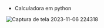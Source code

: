 
- Calculadora em python


![Captura de tela 2023-11-06 224318](https://github.com/ErickDutra/calculadora_pyside/assets/107477302/e94367bc-ca2b-43de-8881-5d11de731c13)
